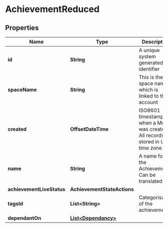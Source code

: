 

# AchievementReduced


## Properties

Name | Type | Description | Notes
------------ | ------------- | ------------- | -------------
**id** | **String** | A unique system generated identifier | 
**spaceName** | **String** | This is the space name which is linked to the account | 
**created** | **OffsetDateTime** | ISO8601 timestamp for when a Model was created. All records are stored in UTC time zone | 
**name** | **String** | A name for the Achievement. Can be translated | 
**achievementLiveStatus** | **AchievementStateActions** |  | 
**tagsId** | **List&lt;String&gt;** | Categorisation of the achievements |  [optional]
**dependantOn** | [**List&lt;Dependancy&gt;**](Dependancy.md) |  |  [optional]



